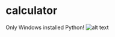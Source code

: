 # calculator
Only Windows installed Python!
![alt text]([http://url/to/img.png](https://github.com/rwaterlava/calculator/blob/main/asset/Icon/icon.png?raw=true)https://github.com/rwaterlava/calculator/blob/main/asset/Icon/icon.png?raw=true)
